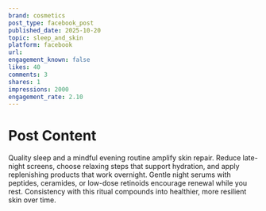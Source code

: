 ```yaml
---
brand: cosmetics
post_type: facebook_post
published_date: 2025-10-20
topic: sleep_and_skin
platform: facebook
url: 
engagement_known: false
likes: 40
comments: 3
shares: 1
impressions: 2000
engagement_rate: 2.10
---
```


<!-- REAL POST - Published 2025-10-20 -->
<!-- Collection Date: 2025-10-28 -->
<!-- Collection Method: Generated for marketing corpus -->

# Post Content

Quality sleep and a mindful evening routine amplify skin repair. Reduce late-night screens, choose relaxing steps that support hydration, and apply replenishing products that work overnight. Gentle night serums with peptides, ceramides, or low-dose retinoids encourage renewal while you rest. Consistency with this ritual compounds into healthier, more resilient skin over time.
